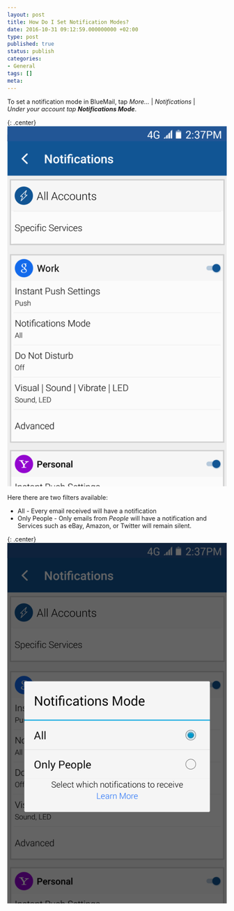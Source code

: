 ```yaml
---
layout: post
title: How Do I Set Notification Modes?
date: 2016-10-31 09:12:59.000000000 +02:00
type: post
published: true
status: publish
categories:
- General
tags: []
meta:
---
```


To set a notification mode in BlueMail, tap *More...* \| *Notifications* \| *Under your account tap **Notifications Mode***.

{: .center}
![BlueMail Notifications](/assets/IMG_1246.png)

Here there are two filters available:

* All - Every email received will have a notification
* Only People - Only emails from *People* will have a notification and Services such as eBay, Amazon, or Twitter will remain silent.

{: .center}
![BlueMail Notification Mode](/assets/IMG_1247.png)